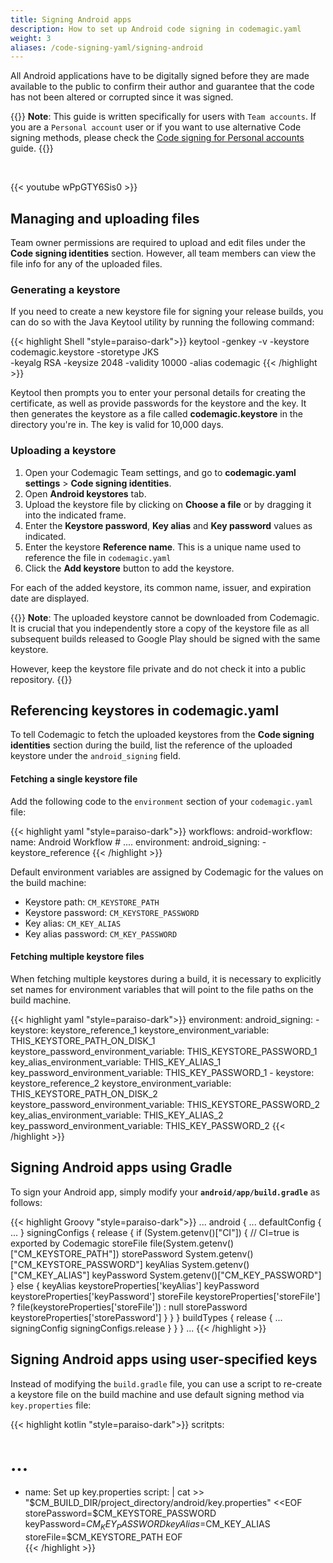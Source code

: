 ```yaml
---
title: Signing Android apps
description: How to set up Android code signing in codemagic.yaml
weight: 3
aliases: /code-signing-yaml/signing-android
---
```


All Android applications have to be digitally signed before they are made available to the public to confirm their author and guarantee that the code has not been altered or corrupted since it was signed. 

{{<notebox>}}
**Note**: This guide is written specifically for users with `Team accounts`. If you are a `Personal account` user or if you want to use alternative Code signing methods, please check the [Code signing for Personal accounts](../yaml-code-signing/code-signing-personal) guide.
{{</notebox>}}

<br>

{{< youtube wPpGTY6Sis0 >}}
## Managing and uploading files

Team owner permissions are required to upload and edit files under the **Code signing identities** section. However, all team members can view the file info for any of the uploaded files.

### Generating a keystore

If you need to create a new keystore file for signing your release builds, you can do so with the Java Keytool utility by running the following command:

{{< highlight Shell "style=paraiso-dark">}}
keytool -genkey -v -keystore codemagic.keystore -storetype JKS \
        -keyalg RSA -keysize 2048 -validity 10000 -alias codemagic
{{< /highlight >}}

Keytool then prompts you to enter your personal details for creating the certificate, as well as provide passwords for the keystore and the key. It then generates the keystore as a file called **codemagic.keystore** in the directory you're in. The key is valid for 10,000 days.

### Uploading a keystore

1. Open your Codemagic Team settings, and go to  **codemagic.yaml settings** > **Code signing identities**.
2. Open **Android keystores** tab.
3. Upload the keystore file by clicking on **Choose a file** or by dragging it into the indicated frame.
4. Enter the **Keystore password**, **Key alias** and **Key password** values as indicated.
5. Enter the keystore **Reference name**. This is a unique name used to reference the file in `codemagic.yaml`
6. Click the **Add keystore** button to add the keystore.

For each of the added keystore, its common name, issuer, and expiration date are displayed.

{{<notebox>}}
**Note**: The uploaded keystore cannot be downloaded from Codemagic. It is crucial that you independently store a copy of the keystore file as all subsequent builds released to Google Play should be signed with the same keystore.

However, keep the keystore file private and do not check it into a public repository.
{{</notebox>}}


## Referencing keystores in codemagic.yaml

To tell Codemagic to fetch the uploaded keystores from the **Code signing identities** section during the build, list the reference of the uploaded keystore under the `android_signing` field.

#### Fetching a single keystore file

Add the following code to the `environment` section of your `codemagic.yaml` file:

{{< highlight yaml "style=paraiso-dark">}}
workflows:
  android-workflow:
    name: Android Workflow
    # ....
    environment:
      android_signing:
        - keystore_reference
{{< /highlight >}}

Default environment variables are assigned by Codemagic for the values on the build machine:

- Keystore path: `CM_KEYSTORE_PATH`
- Keystore password: `CM_KEYSTORE_PASSWORD`
- Key alias: `CM_KEY_ALIAS`
- Key alias password: `CM_KEY_PASSWORD`

#### Fetching multiple keystore files

When fetching multiple keystores during a build, it is necessary to explicitly set names for environment variables that will point to the file paths on the build machine.

{{< highlight yaml "style=paraiso-dark">}}
environment:
  android_signing:
    - keystore: keystore_reference_1
      keystore_environment_variable: THIS_KEYSTORE_PATH_ON_DISK_1
      keystore_password_environment_variable: THIS_KEYSTORE_PASSWORD_1
      key_alias_environment_variable: THIS_KEY_ALIAS_1
      key_password_environment_variable: THIS_KEY_PASSWORD_1
    - keystore: keystore_reference_2
      keystore_environment_variable: THIS_KEYSTORE_PATH_ON_DISK_2
      keystore_password_environment_variable: THIS_KEYSTORE_PASSWORD_2
      key_alias_environment_variable: THIS_KEY_ALIAS_2
      key_password_environment_variable: THIS_KEY_PASSWORD_2
{{< /highlight >}}


## Signing Android apps using Gradle

To sign your Android app, simply modify your **`android/app/build.gradle`** as follows:

{{< highlight Groovy "style=paraiso-dark">}}
...
  android {
      ...
      defaultConfig { ... }
      signingConfigs {
          release {
              if (System.getenv()["CI"]) { // CI=true is exported by Codemagic
                  storeFile file(System.getenv()["CM_KEYSTORE_PATH"])
                  storePassword System.getenv()["CM_KEYSTORE_PASSWORD"]
                  keyAlias System.getenv()["CM_KEY_ALIAS"]
                  keyPassword System.getenv()["CM_KEY_PASSWORD"]
              } else {
                  keyAlias keystoreProperties['keyAlias']
                  keyPassword keystoreProperties['keyPassword']
                  storeFile keystoreProperties['storeFile'] ? file(keystoreProperties['storeFile']) : null
                  storePassword keystoreProperties['storePassword']
              }
          }
      }
      buildTypes {
          release {
              ...
              signingConfig signingConfigs.release
          }
      }
  }
  ...
{{< /highlight >}}


## Signing Android apps using user-specified keys

Instead of modifying the `build.gradle` file, you can use a script to re-create a keystore file on the build machine and use default signing method via `key.properties` file:

{{< highlight kotlin "style=paraiso-dark">}}
scritpts:
  
  # ...

  - name: Set up key.properties
    script: | 
      cat >> "$CM_BUILD_DIR/project_directory/android/key.properties" <<EOF
      storePassword=$CM_KEYSTORE_PASSWORD
      keyPassword=$CM_KEY_PASSWORD
      keyAlias=$CM_KEY_ALIAS
      storeFile=$CM_KEYSTORE_PATH
      EOF    
{{< /highlight >}}
